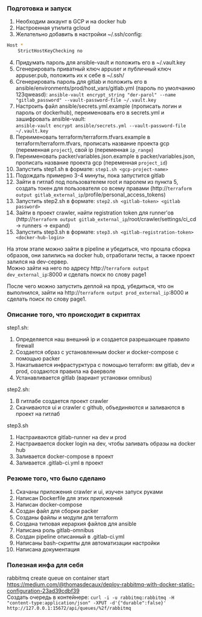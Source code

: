 ### Подготовка и запуск

1. Необходим аккаунт в GCP и на docker hub  
2. Настроенная утилита gcloud  
3. Желательно добавить в настройки ~/.ssh/config:
```bash
Host *
    StrictHostKeyChecking no
```
4. Придумать пароль для ansible-vault и положить его в ~/.vault.key
5. Сгенерировать приватный ключ appuser и публичный ключ appuser.pub, положить их к себе в ~/.ssh/  
6. Сгенерировать пароль для gitlab и положить его в ansible/environments/prod/host_vars/gitlab.yml (пароль по умолчанию 123qweasd):
`ansible-vault encrypt_string "der-parol" --name "gitlab_password" --vault-password-file ~/.vault.key`
7. Настроить файл ansible/secrets.yml.example (прописать логин и пароль от dockerhub), переименовать его в secrets.yml и зашифровать ansible-vault:  
`ansible-vault encrypt ansible/secrets.yml --vault-password-file ~/.vault.key`
8. Переименовать terraform/terraform.tfvars.example в terraform/terraform.tfvars, прописать название проекта gcp (переменная `project`), свой ip (переменная `ip_range`)  
9. Переименовать packer/variables.json.example в packer/variables.json, прописать название проекта gcp (переменная `project_id`)  
10. Запустить step1.sh в формате: `step1.sh <gcp-project-name>`
11. Подождать примерно 3-4 минуты, пока запустится gitlab  
12. Зайти в гитлаб под пользователем root и паролем из пункта 5, создать токен для пользователя со всему правами (http://`terraform output gitlab_external_ip`/profile/personal_access_tokens)  
13. Запустить step2.sh в формате: `step2.sh <gitlab-token> <gitlab password>`  
14. Зайти в проект crawler, найти registration token для runner'ов (http://`terraform output gitlab_external_ip`/root/crawler/settings/ci_cd -> runners -> expand)  
15. Запустить step3.sh в формате: `step3.sh <gitlab-registration-token> <docker-hub-login>`  

На этом этапе можно зайти в pipeline и убедиться, что прошла сборка образов, они залились на docker hub, отработали тесты, а также проект залился на dev-сервер.  
Можно зайти на него по адресу http://`terraform output dev_external_ip`:8000 и сделать поиск по слову page1  

После чего можно запустить деплой на прод, убедиться, что он выполнился, зайти на http://`terraform output prod_external_ip`:8000 и сделать поиск по слову page1.


### Описание того, что происходит в скриптах

step1.sh:  
1. Определяется наш внешний ip и создается разрешающее правило firewall  
2. Создается образ с установленным docker и docker-compose с помощью packer  
3. Накатывается инфрастурктура с помощью terraform: вм gitlab, dev и prod, создаются правила на фаерволе  
4. Устанавливается gitlab (вариант установки omnibus)  

step2.sh:  
1. В гитлабе создается проект crawler
2. Скачиваются ui и crawler с github, объединяются и заливаются в проект на гитлаб

step3.sh
1. Настраиваются gitlab-runner на dev и prod
2. Настраивается docker login на dev, чтобы заливать образы на docker hub
3. Заливается docker-compose в проект
4. Заливается .gitlab-ci.yml в проект


### Резюме того, что было сделано

1. Скачаны приложения crawler и ui, изучен запуск руками  
2. Написан Dockerfile для этих приложений  
3. Написан docker-compose  
4. Создан файл для сборки packer  
5. Созданы файлы и модули для terraform  
6. Создана типовая иерархия файлов для ansible  
6. Написана роль gitlab-omnibus  
7. Создан pipeline описанный в .gitlab-ci.yml  
8. Написаны bash-скрипты для автоматизации настройки  
9. Написана документация  

### Полезная инфа для себя 

rabbitmq create queue on container start https://medium.com/@thomasdecaux/deploy-rabbitmq-with-docker-static-configuration-23ad39cdbf39  
Создать очередь в контейнере: `curl -i -u rabbitmq:rabbitmq -H "content-type:application/json" -XPUT -d'{"durable":false}' http://127.0.0.1:15672/api/queues/%2f/rabbitmq`
